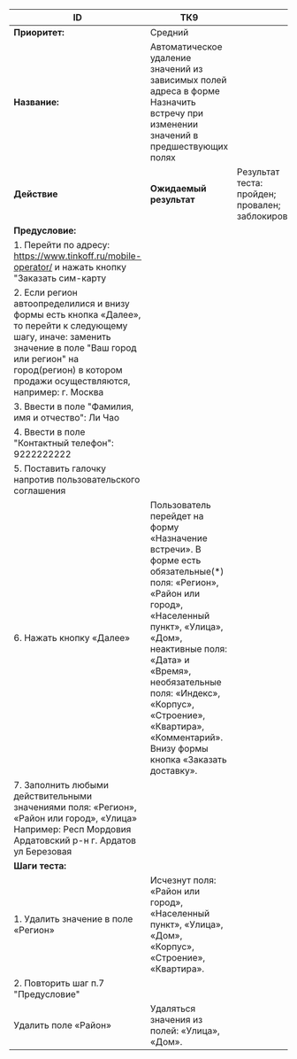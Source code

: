 |    ID                                                                                                                                                                                                                                             |    ТК9                                                                                                                                                                                                                                                                                                                                    |                                                                  |
|---------------------------------------------------------------------------------------------------------------------------------------------------------------------------------------------------------------------------------------------------|-------------------------------------------------------------------------------------------------------------------------------------------------------------------------------------------------------------------------------------------------------------------------------------------------------------------------------------------|------------------------------------------------------------------|
|    **Приоритет:**                                                                                                                                                                                                                                     |    Средний                                                                                                                                                                                                                                                                                                                                |                                                                  |
|    **Название:**                                                                                                                                                                                                                                      |    Автоматическое удаление   значений из зависимых полей адреса в форме Назначить встречу при изменении   значений в предшествующих полях                                                                                                                                                                                                 |                                                                  |
|    **Действие**                                                                                                                                                                                                                                       |   **Ожидаемый результат**                                                                                                                                                                                                                                                                                                                    |    Результат теста:   пройден;      провален;   заблокирован;    |
|    **Предусловие:**                                                                                                                                                                                                                                   |                                                                                                                                                                                                                                                                                                                                           |                                                                  |
|       1.  Перейти по адресу: https://www.tinkoff.ru/mobile-operator/        и нажать кнопку "Заказать сим-карту                                                                                                                                      |                                                                                                                                                                                                                                                                                                                                           |                                                                  |
|    2.        Если регион   автоопределилися и внизу формы есть кнопка «Далее», то перейти к следующему   шагу, иначе: заменить значение в поле "Ваш город или регион" на   город(регион) в котором продажи осуществляются, например: г. Москва    |                                                                                                                                                                                                                                                                                                                                           |                                                                  |
|    3.        Ввести в   поле "Фамилия, имя и отчество":        Ли Чао                                                                                                                                                                             |                                                                                                                                                                                                                                                                                                                                           |                                                                  |
|      4.  Ввести в поле "Контактный телефон":     9222222222                                                                                                                                                                                         |                                                                                                                                                                                                                                                                                                                                           |                                                                  |
|      5.  Поставить галочку напротив пользовательского соглашения                                                                                                                                                                                    |                                                                                                                                                                                                                                                                                                                                           |                                                                  |
|      6.  Нажать кнопку «Далее»                                                                                                                                                                                                                      |    Пользователь перейдет   на форму «Назначение встречи». В форме есть обязательные(*) поля: «Регион»,   «Район или город», «Населенный пункт», «Улица», «Дом», неактивные поля:   «Дата» и «Время», необязательные поля: «Индекс», «Корпус», «Строение»,   «Квартира», «Комментарий». Внизу формы кнопка «Заказать доставку».            |                                                                  |
|        7. Заполнить любыми действительными значениями поля: «Регион»,  «Район или город», «Улица» Например:      Респ Мордовия   Ардатовский р-н   г. Ардатов   ул Березовая                                                                         |                                                                                                                                                                                                                                                                                                                                           |                                                                  |
|    **Шаги   теста:**                                                                                                                                                                                                                                  |                                                                                                                                                                                                                                                                                                                                           |                                                                  |
|      1.  Удалить        значение в поле «Регион»                                                                                                                                                                                                    |    Исчезнут поля:    «Район или город», «Населенный пункт», «Улица», «Дом», «Корпус»,   «Строение», «Квартира».                                                                                                                                                                                                                           |                                                                  |
|    2. Повторить шаг  п.7 "Предусловие"                                                                                                                                                                                                                                |                                                                                                                                                                                                                                                                                                                                           |                                                                  |
|    Удалить поле «Район»                                                                                                                                                                                                                           |    Удаляться значения из полей: «Улица», «Дом».                                                                                                                                                                                                                                                                                           |                                                                  |
